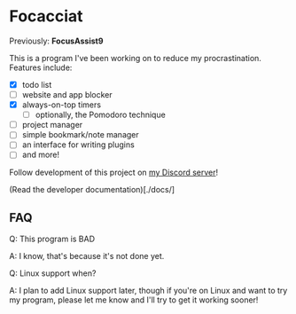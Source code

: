 # Focacciat

Previously: **FocusAssist9**

This is a program I've been working on to reduce my procrastination. Features include:

- [x] todo list
- [ ] website and app blocker
- [x] always-on-top timers
  - [ ] optionally, the Pomodoro technique
- [ ] project manager
- [ ] simple bookmark/note manager
- [ ] an interface for writing plugins
- [ ] and more!

Follow development of this project on [my Discord server](https://discord.gg/whEy3EMDac)!

(Read the developer documentation)[./docs/]

## FAQ

Q: This program is BAD

A: I know, that's because it's not done yet.

Q: Linux support when?

A: I plan to add Linux support later, though if you're on Linux and want to try
my program, please let me know and I'll try to get it working sooner!
